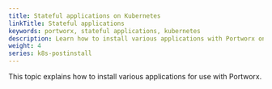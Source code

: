 ```yaml
---
title: Stateful applications on Kubernetes
linkTitle: Stateful applications
keywords: portworx, stateful applications, kubernetes
description: Learn how to install various applications with Portworx on Kubernetes
weight: 4
series: k8s-postinstall
---
```


This topic explains how to install various applications for use with Portworx.
